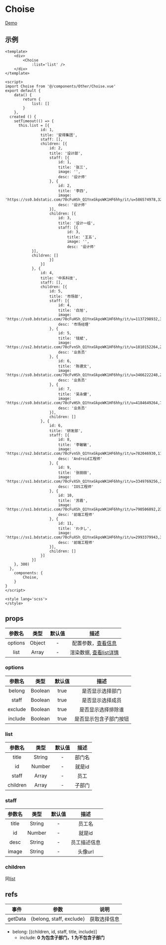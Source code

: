 # Choise
[Demo](http://infozx.gitee.io/infozx_temp/dist/module/choise.html)

## 示例
```vue{9}
<template>
	<div>
		<Choise
			:list='list' />
	</div>
</template>

<script>
import Choise from '@/components/Other/Choise.vue'
export default {
	data() {
		return {
			list: []
		}
	},
  created () {
    setTimeout(() => {
      this.list = [{
				id: 1,
				title: '安得集团',
				staff: [],
				children: [{
					id: 2,
					title: '设计部',
					staff: [{
						id: 1,
						title: '张三',
						image: '',
						desc: '设计师'
					}, {
						id: 2,
						title: '李四',
						image: 'https://ss0.bdstatic.com/70cFuHSh_Q1YnxGkpoWK1HF6hhy/it/u=586574978,3261086036&fm=27&gp=0.jpg',
						desc: '设计师'
					}],
					children: [{
						id: 3,
						title: '设计一组',
						staff: [{
							id: 3,
							title: '王五',
							image: '',
							desc: '设计师'
            }],
            children: []
					}]
				}]
			}, {
				id: 4,
				title: '中系科技',
				staff: [],
				children: [{
					id: 5,
					title: '市场部',
					staff: [{
						id: 4,
						title: '白旭',
						image: 'https://ss0.bdstatic.com/70cFuHSh_Q1YnxGkpoWK1HF6hhy/it/u=1137298932,366992998&fm=27&gp=0.jpg',
						desc: '市场经理'
					}, {
						id: 5,
						title: '钱斌',
						image: 'https://ss2.bdstatic.com/70cFvnSh_Q1YnxGkpoWK1HF6hhy/it/u=1810152264,2923293270&fm=27&gp=0.jpg',
						desc: '业务员'
					}, {
						id: 6,
						title: '陈德文',
						image: 'https://ss0.bdstatic.com/70cFvHSh_Q1YnxGkpoWK1HF6hhy/it/u=3466222248,28477086&fm=27&gp=0.jpg',
						desc: '业务员'
					}, {
						id: 7,
						title: '吴永健',
						image: 'https://ss0.bdstatic.com/70cFvHSh_Q1YnxGkpoWK1HF6hhy/it/u=4184649264,700756858&fm=27&gp=0.jpg',
						desc: '业务员'
					}],
					children: []
				}, {
					id: 6,
					title: '研发部',
					staff: [{
						id: 8,
						title: '李敏敏',
						image: 'https://ss2.bdstatic.com/70cFvnSh_Q1YnxGkpoWK1HF6hhy/it/u=782046930,1105099424&fm=27&gp=0.jpg',
						desc: 'Android工程师'
					}, {
						id: 9,
						title: '张田田',
						image: 'https://ss1.bdstatic.com/70cFvXSh_Q1YnxGkpoWK1HF6hhy/it/u=3349769256,2152079369&fm=27&gp=0.jpg',
						desc: 'IOS工程师'
					}, {
						id: 10,
						title: '苏霞',
						image: 'https://ss1.bdstatic.com/70cFuXSh_Q1YnxGkpoWK1HF6hhy/it/u=790506092,2369397687&fm=27&gp=0.jpg',
						desc: '前端工程师'
					}, {
						id: 11,
						title: 'わタし',
						image: 'https://ss1.bdstatic.com/70cFuXSh_Q1YnxGkpoWK1HF6hhy/it/u=2993379943,3296388548&fm=27&gp=0.jpg',
						desc: '前端工程师'
					}],
					children: []
				}]
			}]
    }, 300)
  },
	components: {
		Choise,
	}
}
</script>

<style lang='scss'>
</style>
```

## props
|参数名|类型|默认值|描述|
|:---:|:---:|:---:|:---:|
|options|Object|-|配置参数，[查看信息](#options)|
|list|Array|-|渲染数据, [查看list详情](#list)|

### options
|参数名|类型|默认值|描述|
|:---:|:---:|:---:|:---:|
|belong|Boolean|true|是否显示选择部门|
|staff|Boolean|true|是否显示选择成员|
|exclude|Boolean|true|是否显示选择排除谁|
|include|Boolean|true|是否显示包含子部门按钮|

### list
|参数名|类型|默认值|描述|
|:---:|:---:|:---:|:---:|
|title|String|-|部门名|
|id|Number|-|就是id|
|staff|Array|-|员工|
|children|Array|-|子部门|

### staff
|参数名|类型|默认值|描述|
|:---:|:---:|:---:|:---:|
|title|String|-|员工名|
|id|Number|-|就是id|
|desc|String|-|员工描述信息|
|image|String|-|头像url|

### children
同[list](#list)

## refs
|事件|参数|说明|
|:---:|:---:|:---:|
|getData|{belong, staff, exclude}|获取选择信息|

- belong: [{children, id, staff, title, include}]
	- include: **0 为包含子部门，1 为不包含子部门**
